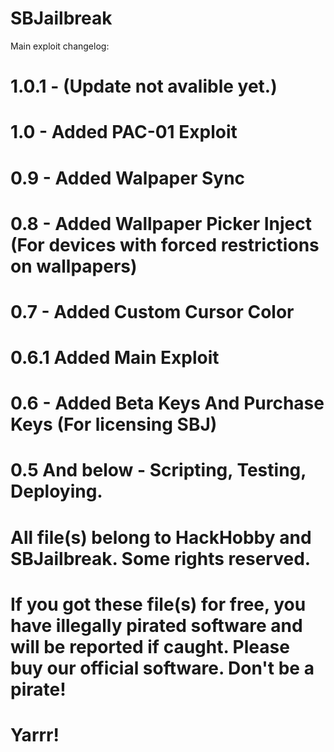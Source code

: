 # SBJailbreak

Main exploit changelog:

# 1.0.1 - (Update not avalible yet.)

# 1.0 - Added PAC-01 Exploit

# 0.9 - Added Walpaper Sync

# 0.8 - Added Wallpaper Picker Inject (For devices with forced restrictions on wallpapers)

# 0.7 - Added Custom Cursor Color

# 0.6.1 Added Main Exploit

# 0.6 - Added Beta Keys And Purchase Keys (For licensing SBJ)

# 0.5 And below - Scripting, Testing, Deploying.

# All file(s) belong to HackHobby and SBJailbreak. Some rights reserved.

# If you got these file(s) for free, you have illegally pirated software and will be reported if caught. Please buy our official software. Don't be a pirate!

# Yarrr!

